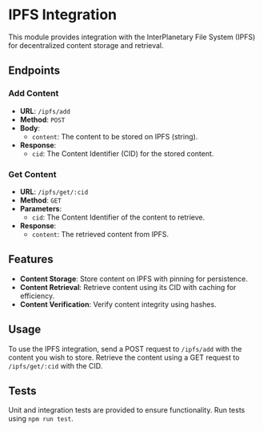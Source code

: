 # IPFS Integration

This module provides integration with the InterPlanetary File System (IPFS) for decentralized content storage and retrieval.

## Endpoints

### Add Content

- **URL**: `/ipfs/add`
- **Method**: `POST`
- **Body**:
  - `content`: The content to be stored on IPFS (string).
- **Response**:
  - `cid`: The Content Identifier (CID) for the stored content.

### Get Content

- **URL**: `/ipfs/get/:cid`
- **Method**: `GET`
- **Parameters**:
  - `cid`: The Content Identifier of the content to retrieve.
- **Response**:
  - `content`: The retrieved content from IPFS.

## Features

- **Content Storage**: Store content on IPFS with pinning for persistence.
- **Content Retrieval**: Retrieve content using its CID with caching for efficiency.
- **Content Verification**: Verify content integrity using hashes.

## Usage

To use the IPFS integration, send a POST request to `/ipfs/add` with the content you wish to store. Retrieve the content using a GET request to `/ipfs/get/:cid` with the CID.

## Tests

Unit and integration tests are provided to ensure functionality. Run tests using `npm run test`.
